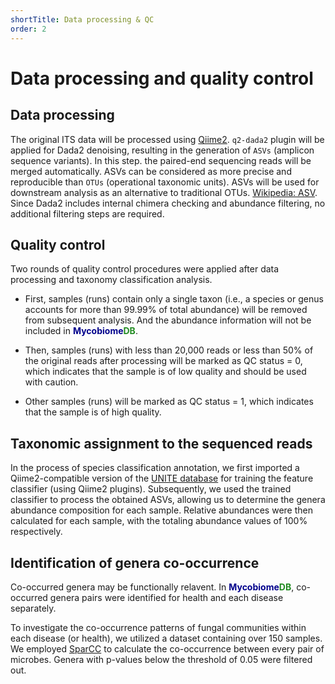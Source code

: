 ```yaml
---
shortTitle: Data processing & QC
order: 2
---
```

# Data processing and quality control

## Data processing

The original ITS data will be processed using [Qiime2](https://qiime2.org/).  <code>q2-dada2</code> plugin will be applied for Dada2 denoising, resulting in the generation of <code>ASVs</code> (amplicon sequence variants). In this step. the paired-end sequencing reads will be merged automatically. ASVs can be considered as more precise and reproducible than <code>OTUs</code> (operational taxonomic units). ASVs will be used for downstream analysis as an alternative to traditional OTUs. [Wikipedia: ASV](https://en.wikipedia.org/wiki/Amplicon_sequence_variant). Since Dada2 includes internal chimera checking and abundance filtering, no additional filtering steps are required.

## Quality control

Two rounds of quality control procedures were applied after data processing and taxonomy classification analysis. 
* First, samples (runs) contain only a single taxon (i.e., a species or genus accounts for more than 99.99% of total abundance) will be removed from subsequent analysis. And the abundance information will not be included in <b><span style="color:darkblue">Mycobiome</span><span style="color:forestgreen">DB</span></b>.

* Then, samples (runs) with less than 20,000 reads or less than 50% of the original reads after processing will be marked as QC status = 0, which indicates that the sample is of low quality and should be used with caution.

* Other samples (runs) will be marked as QC status = 1, which indicates that the sample is of high quality.



## Taxonomic assignment to the sequenced reads

In the process of species classification annotation, we first imported a Qiime2-compatible version of the [UNITE database](https://unite.ut.ee/) for training the feature classifier (using Qiime2 plugins). Subsequently, we used the trained classifier to process the obtained ASVs, allowing us to determine the genera abundance composition for each sample. Relative abundances were then calculated for each sample, with the totaling abundance values of 100% respectively.

## Identification of genera co-occurrence

Co-occurred genera may be functionally relavent. In <b><span style="color:darkblue">Mycobiome</span><span style="color:forestgreen">DB</span></b>, co-occurred genera pairs were identified for health and each disease separately. 

To investigate the co-occurrence patterns of fungal communities within each disease (or health), we utilized a dataset containing over 150 samples. We employed [SparCC](https://github.com/dlegor/SparCC) to calculate the co-occurrence between every pair of microbes. Genera with p-values below the threshold of 0.05 were filtered out.